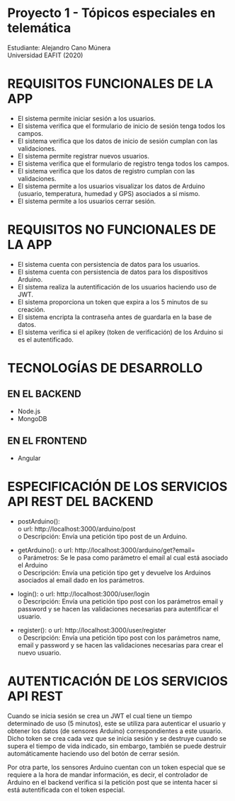 # Proyecto 1 - Tópicos especiales en telemática
Estudiante: Alejandro Cano Múnera <br />
Universidad EAFIT (2020) <br />
# REQUISITOS FUNCIONALES DE LA APP
- El sistema permite iniciar sesión a los usuarios.
- El sistema verifica que el formulario de inicio de sesión tenga todos los campos.
- El sistema verifica que los datos de inicio de sesión cumplan con las validaciones.
- El sistema permite registrar nuevos usuarios.
- El sistema verifica que el formulario de registro tenga todos los campos.
- El sistema verifica que los datos de registro cumplan con las validaciones.
- El sistema permite a los usuarios visualizar los datos de Arduino (usuario, temperatura, humedad y GPS) asociados a sí mismo.
- El sistema permite a los usuarios cerrar sesión.

# REQUISITOS NO FUNCIONALES DE LA APP
- El sistema cuenta con persistencia de datos para los usuarios.
- El sistema cuenta con persistencia de datos para los dispositivos Arduino.
- El sistema realiza la autentificación de los usuarios haciendo uso de JWT.
- El sistema proporciona un token que expira a los 5 minutos de su creación.
- El sistema encripta la contraseña antes de guardarla en la base de datos.
- El sistema verifica si el apikey (token de verificación) de los Arduino si es el autentificado.

# TECNOLOGÍAS DE DESARROLLO

## EN EL BACKEND
- Node.js  
- MongoDB

## EN EL FRONTEND
- Angular

# ESPECIFICACIÓN DE LOS SERVICIOS API REST DEL BACKEND
- postArduino(): <br />
o   url: http://localhost:3000/arduino/post <br />
o   Descripción: Envía una petición tipo post de un Arduino. <br />

- getArduino():
o   url: http://localhost:3000/arduino/get?email= <br />
o   Parámetros: Se le pasa como parámetro el email al cual está asociado el Arduino <br />
o   Descripción: Envía una petición tipo get y devuelve los Arduinos asociados al email dado en los parámetros. <br />

- login():
o   url:  http://localhost:3000/user/login <br />
o   Descripción: Envía una petición tipo post con los parámetros email y password y se hacen las validaciones necesarias para autentificar el usuario. <br />

- register():
o   url: http://localhost:3000/user/register <br />
o   Descripción: Envía una petición tipo post con los parámetros name, email y password y se hacen las validaciones necesarias para crear el nuevo usuario. <br />

# AUTENTICACIÓN DE LOS SERVICIOS API REST

Cuando se inicia sesión se crea un JWT el cual tiene un tiempo determinado de uso (5 minutos), este se utiliza para autenticar el usuario y obtener los datos (de sensores Arduino) correspondientes a este usuario. Dicho token se crea cada vez que se inicia sesión y se destruye cuando se supera el tiempo de vida indicado, sin embargo, también se puede destruir automáticamente haciendo uso del botón de cerrar sesión.

Por otra parte, los sensores Arduino cuentan con un token especial que se requiere a la hora de mandar información, es decir, el controlador de Arduino en el backend verifica si la petición post que se intenta hacer si está autentificada con el token especial.

